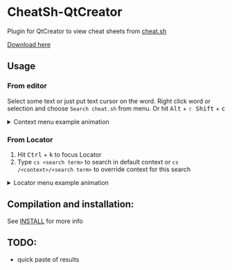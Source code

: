 # CheatSh-QtCreator
Plugin for QtCreator to view cheat sheets from [cheat.sh](https://github.com/chubin/cheat.sh)

[Download here](github.com/pozemka/cheatsh-qtcreator/releases)

## Usage
### From editor
Select some text or just put text cursor on the word. Right click word or selection and choose `Search cheat.sh` from menu. Or hit <kbd>Alt</kbd> + <kbd>⇧ Shift</kbd> + <kbd>c</kbd>

<details><summary>Context menu example animation</summary>

![Context menu example animation](https://raw.githubusercontent.com/pozemka/resources/master/contextmenu.gif)

</details>

### From Locator
1. Hit <kbd>Ctrl</kbd> + <kbd>k</kbd> to focus Locator
2. Type `cs <search term>` to search in default context or `cs /<context>/<search term>` to override context for this search

<details><summary>Locator menu example animation</summary>
  
![Locator example animation](https://raw.githubusercontent.com/pozemka/resources/master/locator.gif)

</details>

## Compilation and installation:
See [INSTALL](INSTALL.md) for more info

## TODO:
* quick paste of results

